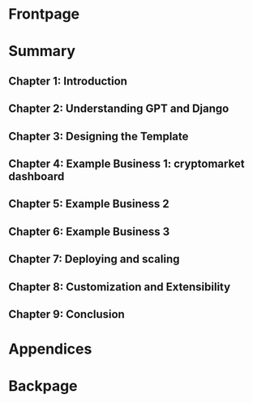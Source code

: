 # Frontpage
# Summary
## Chapter 1: Introduction
## Chapter 2: Understanding GPT and Django
## Chapter 3: Designing the Template
## Chapter 4: Example Business 1: cryptomarket dashboard
## Chapter 5: Example Business 2
## Chapter 6: Example Business 3
## Chapter 7: Deploying and scaling
## Chapter 8: Customization and Extensibility
## Chapter 9: Conclusion
# Appendices
# Backpage
